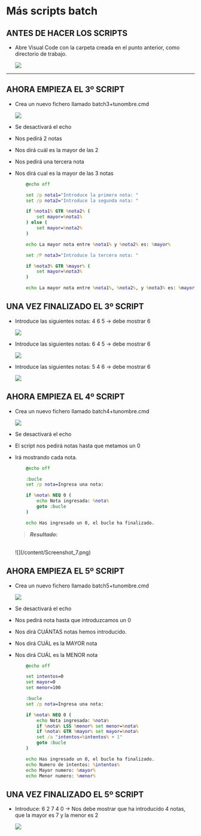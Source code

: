 # Más scripts batch

## ANTES DE HACER LOS SCRIPTS

- Abre Visual Code con la carpeta creada en el punto anterior, como directorio de trabajo.

    ![](/content/Screenshot_1.png)

---

## AHORA EMPIEZA EL 3º SCRIPT

- Crea un nuevo fichero llamado batch3+tunombre.cmd

    ![](/content/Screenshot_2.png)

- Se desactivará el echo
- Nos pedirá 2 notas
- Nos dirá cuál es la mayor de las 2
- Nos pedirá una tercera nota
- Nos dirá cual es la mayor de las 3 notas

    ```bat
        @echo off

        set /p nota1="Introduce la primera nota: "
        set /p nota2="Introduce la segunda nota: "

        if %nota1% GTR %nota2% (
            set mayor=%nota1%
        ) else (
            set mayor=%nota2%
        )

        echo La mayor nota entre %nota1% y %nota2% es: %mayor%

        set /P nota3="Introduce la tercera nota: "

        if %nota3% GTR %mayor% (
            set mayor=%nota3%
        )

        echo La mayor nota entre %nota1%, %nota2%, y %nota3% es: %mayor%
    ```

## UNA VEZ FINALIZADO EL 3º SCRIPT

- Introduce las siguientes notas: 4 6 5 -> debe mostrar 6
    
    ![](/content/Screenshot_3.png)

- Introduce las siguientes notas:  6 4 5 -> debe mostrar 6
    
    ![](/content/Screenshot_4.png)

- Introduce las siguientes notas: 5 4 6 -> debe mostrar 6
    
    ![](/content/Screenshot_5.png)

## AHORA EMPIEZA EL 4º SCRIPT

- Crea un nuevo fichero llamado batch4+tunombre.cmd
        
    ![](/content/Screenshot_6.png)
    
- Se desactivará el echo
- El script nos pedirá notas hasta que metamos un 0
- Irá mostrando cada nota.

    ```bat
        @echo off

        :bucle
        set /p nota=Ingresa una nota: 

        if %nota% NEQ 0 (
            echo Nota ingresada: %nota%
            goto :bucle
        )

        echo Has ingresado un 0, el bucle ha finalizado.
    ```
    >_**Resultado:**_ 
    <br>
    ![](/content/Screenshot_7.png)

## AHORA EMPIEZA EL 5º SCRIPT

- Crea un nuevo fichero llamado batch5+tunombre.cmd

    ![](/content/Screenshot_8.png)

- Se desactivará el echo
- Nos pedirá nota hasta que introduzcamos un 0
- Nos dirá CUÁNTAS notas hemos introducido.
- Nos dirá CUÁL es la MAYOR nota
- Nos dirá CUÁL es la MENOR nota

    ```bat
        @echo off

        set intentos=0
        set mayor=0
        set menor=100

        :bucle
        set /p nota=Ingresa una nota:

        if %nota% NEQ 0 (
            echo Nota ingresada: %nota%
            if %nota% LSS %menor% set menor=%nota%
            if %nota% GTR %mayor% set mayor=%nota%
            set /a "intentos=%intentos% + 1"
            goto :bucle
        )

        echo Has ingresado un 0, el bucle ha finalizado.
        echo Numero de intentos: %intentos%
        echo Mayor numero: %mayor%
        echo Menor numero: %menor%
    ```

## UNA VEZ FINALIZADO EL 5º SCRIPT

- Introduce: 6 2 7 4 0 -> Nos debe mostrar que ha introducido 4 notas, que la mayor es 7 y la menor es  2

    ![](/content/Screenshot_9.png)